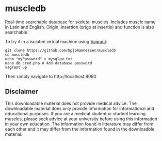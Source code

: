 muscledb
========

Real-time searchable database for skeletal muscles. Includes muscle name in Latin and English. Origin, insertion (origo et insertio) and function is also searchable.

To try it in a isolated virtual machine using [Vagrant](https://www.vagrantup.com/):

    git clone https://github.com/bpjohannessen/muscledb
    cd muscledb
    echo "myPassword" > mysqlpw.txt
    nano db_cred.php # Add database password
    vagrant up

Then simply navigate to http://localhost:8080

Disclaimer
-----------

This downloadable material does not provide medical advice. The downloadable material does only provide information for informational and educational purposes. If you are a medical student or student learning muscles, please seek advice at your university before using this information in your own education. The information found in litterature may differ from each other and it may differ from the information found in the downloadble material.
